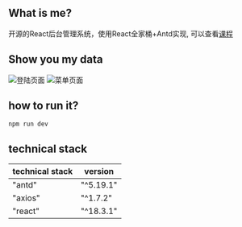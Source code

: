 ## What is me?
开源的React后台管理系统，使用React全家桶+Antd实现, 可以查看[课程](https://www.bilibili.com/list/watchlater?oid=859186418&bvid=BV1FV4y157Zx&spm_id_from=333.1007.top_right_bar_window_view_later.content.click)

## Show you my data
![登陆页面](/public/login.png)
![菜单页面](/public/menu.png)

## how to run it?

```
npm run dev

```

## technical stack

|technical stack|version|
|--|--|
| "antd" | "^5.19.1"|
|"axios" | "^1.7.2"|
|"react" | "^18.3.1"|